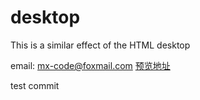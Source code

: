 # desktop
This is a similar effect of the HTML desktop

email: mx-code@foxmail.com
[预览地址](http://mx-code.github.io/desktop/)

test commit
